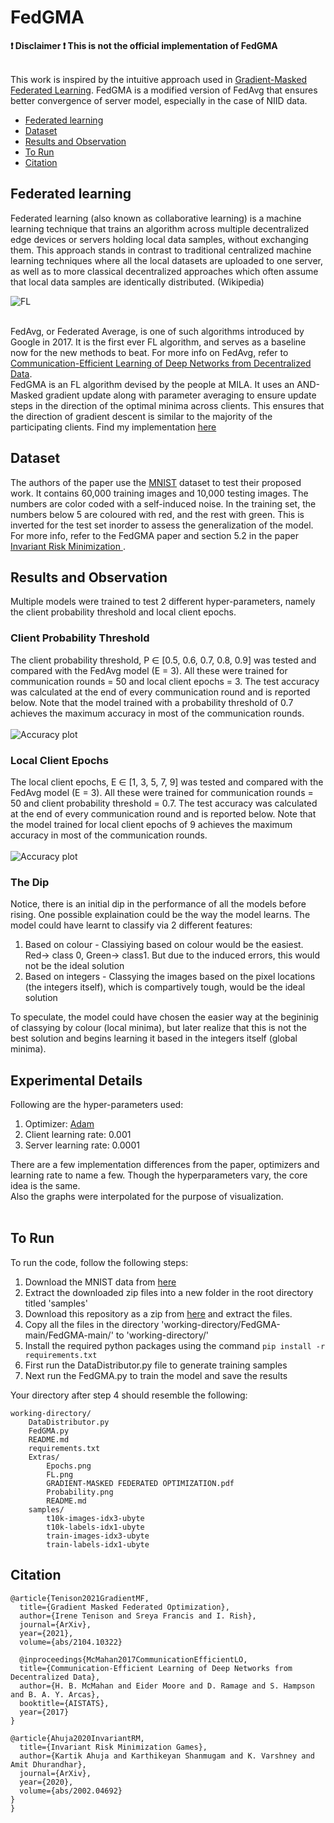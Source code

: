 # FedGMA

**:exclamation: Disclaimer :exclamation: This is not the official implementation of FedGMA** <br> <br>

This work is inspired by the intuitive approach used in [Gradient-Masked Federated Learning](https://github.com/siddarth-c/FedGMA/blob/main/Extras/GRADIENT-MASKED%20FEDERATED%20OPTIMIZATION.pdf). FedGMA is a modified version of FedAvg that ensures better convergence of server model, especially in the case of NIID data. 

- [Federated learning](#federated-learning)
- [Dataset](#dataset)
- [Results and Observation](#results-and-observation)
- [To Run](#to-run)
- [Citation](#citation)

## Federated learning
Federated learning (also known as collaborative learning) is a machine learning technique that trains an algorithm across multiple decentralized edge devices or servers holding local data samples, without exchanging them. This approach stands in contrast to traditional centralized machine learning techniques where all the local datasets are uploaded to one server, as well as to more classical decentralized approaches which often assume that local data samples are identically distributed. (Wikipedia) <br>

![FL](https://github.com/siddarth-c/FedGMA/blob/main/Extras/FL.png)

<br> FedAvg, or Federated Average, is one of such algorithms introduced by Google in 2017. It is the first ever FL algorithm, and serves as a baseline now for the new methods to beat. For more info on FedAvg, refer to [Communication-Efficient Learning of Deep Networks from Decentralized Data](https://arxiv.org/pdf/1602.05629.pdf). <br>
FedGMA is an FL algorithm devised by the people at MILA. It uses an AND-Masked gradient update along with parameter averaging to ensure update steps in the direction of the optimal minima across clients. This ensures that the direction of gradient descent is similar to the majority of the participating clients. Find my implementation [here](https://github.com/siddarth-c/FedGMA/blob/main/FedGMA.py)

## Dataset
The authors of the paper use the [MNIST](http://yann.lecun.com/exdb/mnist/) dataset to test their proposed work. It contains 60,000 training images and 10,000 testing images. The numbers are color coded with a self-induced noise. In the training set, the numbers below 5 are coloured with red, and the rest with green. This is inverted for the test set inorder to assess the generalization of the model. For more info, refer to the FedGMA paper and section 5.2 in the paper [Invariant Risk Minimization
](https://arxiv.org/pdf/1907.02893.pdf).

## Results and Observation
Multiple models were trained to test 2 different hyper-parameters, namely the client probability threshold and local client epochs.

### Client Probability Threshold
The client probability threshold, P ∈ [0.5, 0.6, 0.7, 0.8, 0.9] was tested and compared with the FedAvg model (E = 3). All these were trained for communication rounds = 50 and local client epochs = 3. The test accuracy was calculated at the end of every communication round and is reported below. Note that the model trained with a probability threshold of 0.7 achieves the maximum accuracy in most of the communication rounds. <br><br>
![Accuracy plot](https://github.com/siddarth-c/FedGMA/blob/main/Extras/Probability.png)

### Local Client Epochs
The local client epochs, E ∈ [1, 3, 5, 7, 9] was tested and compared with the FedAvg model (E = 3). All these were trained for communication rounds = 50 and client probability threshold = 0.7. The test accuracy was calculated at the end of every communication round and is reported below. Note that the model trained for local client epochs of 9 achieves the maximum accuracy in most of the communication rounds.<br><br>
![Accuracy plot](https://github.com/siddarth-c/FedGMA/blob/main/Extras/Epochs.png)
<br>
### The Dip
Notice, there is an initial dip in the performance of all the models before rising. One possible explaination could be the way the model learns. The model could have learnt to classify via 2 different features:
1. Based on colour - Classiying based on colour would be the easiest. Red-> class 0, Green-> class1. But due to the induced errors, this would not be the ideal solution
2. Based on integers - Classying the images based on the pixel locations (the integers itself), which is compartively tough, would be the ideal solution <br>

To speculate, the model could have chosen the easier way at the begininig of classying by colour (local minima), but later realize that this is not the best solution and begins learning it based in the integers itself (global minima). <br>

## Experimental Details
Following are the hyper-parameters used: <br>
1. Optimizer: [Adam](https://arxiv.org/abs/1412.6980)
2. Client learning rate: 0.001
3. Server learning rate: 0.0001

There are a few implementation differences from the paper, optimizers and learning rate to name a few. Though the hyperparameters vary, the core idea is the same. <br> 
Also the graphs were interpolated for the purpose of visualization.
<br><br> 

## To Run
To run the code, follow the following steps:
1. Download the MNIST data from [here](http://yann.lecun.com/exdb/mnist/)
2. Extract the downloaded zip files into a new folder in the root directory titled 'samples'
3. Download this repository as a zip from [here](https://github.com/siddarth-c/FedGMA/archive/refs/heads/main.zip) and extract the files. 
4. Copy all the files in the directory 'working-directory/FedGMA-main/FedGMA-main/' to 'working-directory/'
5. Install the required python packages using the command ```pip install -r requirements.txt```
6. First run the DataDistributor.py file to generate training samples
7. Next run the FedGMA.py to train the model and save the results
   
Your directory after step 4 should resemble the following:
```
working-directory/
    DataDistributor.py
    FedGMA.py
    README.md
    requirements.txt
    Extras/
        Epochs.png
        FL.png
        GRADIENT-MASKED FEDERATED OPTIMIZATION.pdf
        Probability.png
        README.md
    samples/
        t10k-images-idx3-ubyte
        t10k-labels-idx1-ubyte
        train-images-idx3-ubyte
        train-labels-idx1-ubyte
```

## Citation
```
@article{Tenison2021GradientMF,
  title={Gradient Masked Federated Optimization},
  author={Irene Tenison and Sreya Francis and I. Rish},
  journal={ArXiv},
  year={2021},
  volume={abs/2104.10322}
  
  @inproceedings{McMahan2017CommunicationEfficientLO,
  title={Communication-Efficient Learning of Deep Networks from Decentralized Data},
  author={H. B. McMahan and Eider Moore and D. Ramage and S. Hampson and B. A. Y. Arcas},
  booktitle={AISTATS},
  year={2017}
}

@article{Ahuja2020InvariantRM,
  title={Invariant Risk Minimization Games},
  author={Kartik Ahuja and Karthikeyan Shanmugam and K. Varshney and Amit Dhurandhar},
  journal={ArXiv},
  year={2020},
  volume={abs/2002.04692}
}
}


```
